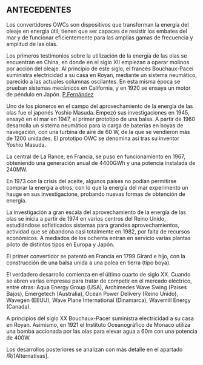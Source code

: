 ## ANTECEDENTES

Los convertidores OWCs son dispositivos que transforman la energía del oleaje en energía útil; tienen que ser capaces de resistir los embates del mar y de funcionar eficientemente para las amplias gamas de frecuencia y amplitud de las olas.

Los primeros testimonios sobre la utilización de la energía de las olas se encuentran en China, en donde en el siglo XII empiezan a operar molinos por acción del oleaje. Al principio de este siglo, el francés Bouchaux-Pacei suministra electricidad a su casa en Royan, mediante un sistema neumático, parecido a las actuales columnas oscilantes. En esta misma época se prueban sistemas mecánicos en California, y en 1920 se ensaya un motor de péndulo en Japón. [P.Fernández](http://files.pfernandezdiez.es/EnergiasAlternativas/mar/PDFs/02Olas.pdf)

Uno de los pioneros en el campo del aprovechamiento de la energía de las olas fue el japonés Yoshio Masuda. Empezó sus investigaciones en 1945, ensayó en el mar en 1947, el primer prototipo de una balsa. A partir de 1960 desarrolla un sistema neumático para la carga de baterías en boyas de navegación, con una turbina de aire de 60 W, de la que se vendieron más de 1200 unidades. El prototipo OWC se denomina así tras su inventor Yoshio Masuda.

La central de La Rance, en Francia, se puso en funcionamiento en 1967, obteniendo una generación anual de 4400GWh y una potencia instalada de 240MW.

En 1973 con la crisis del aceite, algunos países no podían permitirse comprar la energía a otros, con lo que la energía del mar experimentó un hauge en sus investigacione, probando nuevas formas de obtención de energía.

La investigación a gran escala del aprovechamiento de la energía de las olas se inicia a partir de 1974 en varios centros del Reino Unido, estudiándose sofisticados sistemas para grandes aprovechamientos, actividad que se abandona casi totalmente en 1982, por falta de recursos económicos. A mediados de los ochenta entran en servicio varias plantas piloto de distintos tipos en Europa y Japón.

El primer convertidor se patentó en Francia en 1799 Girard e hijo, con la construcción de una balsa unida a una polea en tierra (tipo boya).

El verdadero desarrollo comienza en el último cuarto de siglo XX. Cuando se abren varias empresas para tratar de competir en el mercado eléctrico, entre otras: Aqua Energy Group (USA), Archimedes Wave Swing (Paises Bajos), Emergetech (Australia), Ocean Power Delivery (Reino Unido), Wavegen (EEUU), Wave Plane International (Dinamarca), Wavemill Energy (Canada).

A principios del siglo XX Bouchaux-Pacer suministra electricidad a su casa en Royan. Asimismo, en 1921 el Instituto Oceanográfico de Monaco utiliza una bomba accionada por las olas para elevar agua a 60m con una potencia de 400W.

Los desarrollos posteriores se analizan con más detalle en el apartado /R/[Alternativas].
